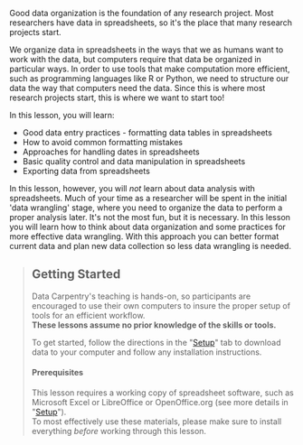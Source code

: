 Good data organization is the foundation of any research project. Most 
researchers have data in spreadsheets, so it's the place that many research
projects start. 

We organize data in spreadsheets in the ways that we as humans want to work with the data, 
but computers require that data be organized in particular ways. In order
to use tools that make computation more efficient, such as programming 
languages like R or Python, we need to structure our data the way that 
computers need the data. Since this is where most research projects start, 
this is where we want to start too!

In this lesson, you will learn:

- Good data entry practices - formatting data tables in spreadsheets
- How to avoid common formatting mistakes
- Approaches for handling dates in spreadsheets
- Basic quality control and data manipulation in spreadsheets
- Exporting data from spreadsheets

In this lesson, however, you will *not* learn about data analysis with spreadsheets.
Much of your time as a researcher will be spent in the initial 'data wrangling'
stage, where you need to organize the data to perform a proper analysis later.
It's not the most fun, but it is necessary. In this lesson you will
learn how to think about data organization and some practices for more 
effective data wrangling. With this approach you can better format current data
and plan new data collection so less data wrangling is needed.


> ## Getting Started
>
> Data Carpentry's teaching is hands-on, so participants are encouraged to use
> their own computers to insure the proper setup of tools for an efficient 
> workflow. <br>**These lessons assume no prior knowledge of the skills or tools.**
>
> To get started, follow the directions in the "[Setup](setup.md)" tab to 
> download data to your computer and follow any installation instructions.
>
> #### Prerequisites
>
> This lesson requires a working copy of spreadsheet software, such as Microsoft
> Excel or LibreOffice or OpenOffice.org (see more details in "[Setup](setup.md)").
> <br>To most effectively use these materials, please make sure to install 
> everything *before* working through this lesson.
